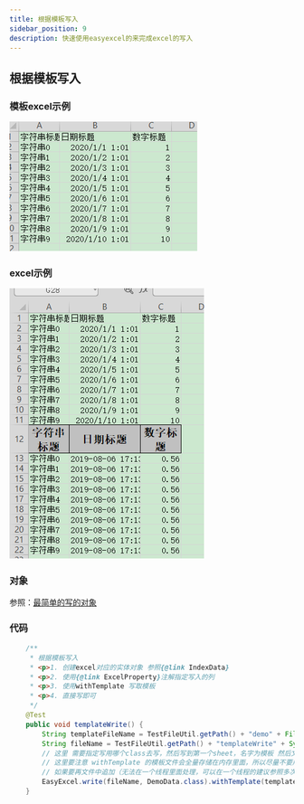 ```yaml
---
title: 根据模板写入
sidebar_position: 9
description: 快速使用easyexcel的来完成excel的写入
---
```


## 根据模板写入

### 模板excel示例

![img](../../img/quickstart/read/demo.png)

### excel示例

![img](../../img/quickstart/write/templateWrite.png)

### 对象

参照：[最简单的写的对象](easyWrite#最简单的写的对象)

### 代码

```java
    /**
     * 根据模板写入
     * <p>1. 创建excel对应的实体对象 参照{@link IndexData}
     * <p>2. 使用{@link ExcelProperty}注解指定写入的列
     * <p>3. 使用withTemplate 写取模板
     * <p>4. 直接写即可
     */
    @Test
    public void templateWrite() {
        String templateFileName = TestFileUtil.getPath() + "demo" + File.separator + "demo.xlsx";
        String fileName = TestFileUtil.getPath() + "templateWrite" + System.currentTimeMillis() + ".xlsx";
        // 这里 需要指定写用哪个class去写，然后写到第一个sheet，名字为模板 然后文件流会自动关闭
        // 这里要注意 withTemplate 的模板文件会全量存储在内存里面，所以尽量不要用于追加文件，如果文件模板文件过大会OOM
        // 如果要再文件中追加（无法在一个线程里面处理，可以在一个线程的建议参照多次写入的demo） 建议临时存储到数据库 或者 磁盘缓存(ehcache) 然后再一次性写入
        EasyExcel.write(fileName, DemoData.class).withTemplate(templateFileName).sheet().doWrite(data());
    }
```